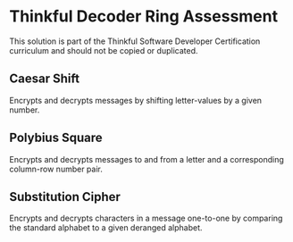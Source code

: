 # Thinkful Decoder Ring Assessment
This solution is part of the Thinkful Software Developer Certification curriculum and should not be copied or duplicated.

## Caesar Shift
Encrypts and decrypts messages by shifting letter-values by a given number.

## Polybius Square
Encrypts and decrypts messages to and from a letter and a corresponding column-row number pair.

## Substitution Cipher
Encrypts and decrypts characters in a message one-to-one by comparing the standard alphabet to a given deranged alphabet.